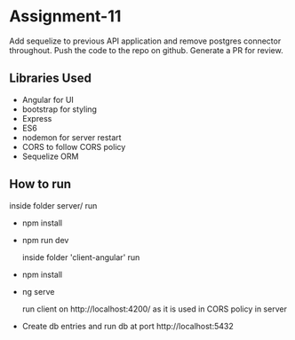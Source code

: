 # Assignment-11

Add sequelize to previous API application and remove postgres connector throughout. Push the code to the repo on github. Generate a PR for review.

## Libraries Used

- Angular for UI
- bootstrap for styling
- Express
- ES6
- nodemon for server restart
- CORS to follow CORS policy
- Sequelize ORM

## How to run

inside folder server/ run

- npm install

- npm run dev

  inside folder 'client-angular' run

- npm install
- ng serve

  run client on http://localhost:4200/ as it is used in CORS policy in server

- Create db entries and run db at port http://localhost:5432
